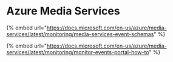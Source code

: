 # Azure Media Services

{% embed url="https://docs.microsoft.com/en-us/azure/media-services/latest/monitoring/media-services-event-schemas" %}

{% embed url="https://docs.microsoft.com/en-us/azure/media-services/latest/monitoring/monitor-events-portal-how-to" %}

